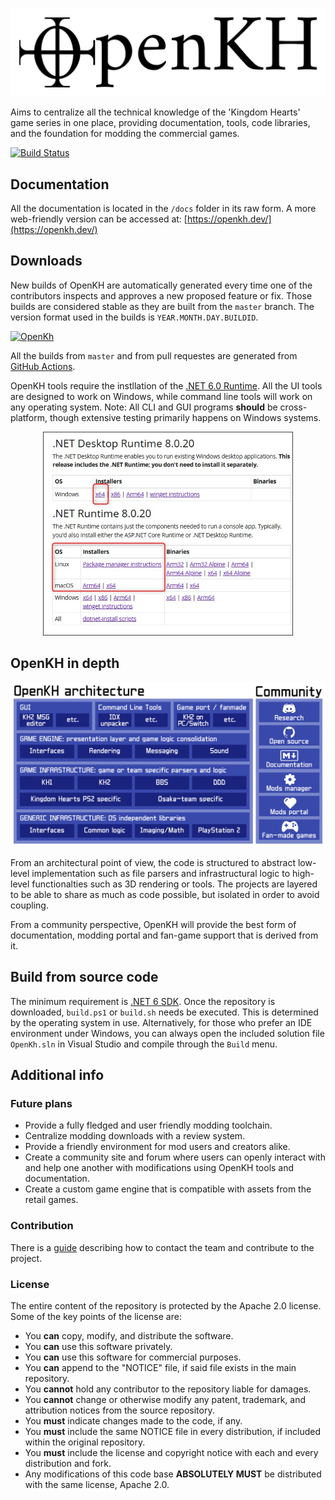 <p align="center">
  <img src="./images/OpenKH.png" width="540">
</p>

Aims to centralize all the technical knowledge of the 'Kingdom Hearts' game series in one place, providing documentation, tools, code libraries, and the foundation for modding the commercial games.

[![Build Status](https://github.com/OpenKh/OpenKh/actions/workflows/dotnet.yml/badge.svg)](https://github.com/OpenKH/OpenKh/actions/workflows/dotnet.yml)

## Documentation

All the documentation is located in the `/docs` folder in its raw form. A more web-friendly version can be accessed at: [https://openkh.dev/](https://openkh.dev/)

## Downloads

New builds of OpenKH are automatically generated every time one of the contributors inspects and approves a new proposed feature or fix. Those builds are considered stable as they are built from the `master` branch. The version format used in the builds is `YEAR.MONTH.DAY.BUILDID`.

[![OpenKh](https://img.shields.io/badge/OpenKh-Download-blue.svg)](https://github.com/OpenKH/OpenKh/releases)

All the builds from `master` and from pull requestes are generated from [GitHub Actions](https://github.com/OpenKh/OpenKh/actions).

OpenKH tools require the instllation of the [.NET 6.0 Runtime](https://dotnet.microsoft.com/download/dotnet/6.0). All the UI tools are designed to work on Windows, while command line tools will work on any operating system.
Note: All CLI and GUI programs **should** be cross-platform, though extensive testing primarily happens on Windows systems.

<p align="center">
  <img src="./images/Runtime.jpg" width="400">
</p>

## OpenKH in depth

<p align="center">
  <img src="./images/diagram.png" width="908">
</p>

From an architectural point of view, the code is structured to abstract low-level implementation such as file parsers and infrastructural logic to high-level functionalties such as 3D rendering or tools. The projects are layered to be able to share as much as code possible, but isolated in order to avoid coupling.

From a community perspective, OpenKH will provide the best form of documentation, modding portal and fan-game support that is derived from it.

## Build from source code

The minimum requirement is [.NET 6 SDK](https://dotnet.microsoft.com/download/dotnet/6.0). Once the repository is downloaded, `build.ps1` or `build.sh` needs be executed. This is determined by the operating system in use. Alternatively, for those who prefer an IDE environment under Windows, you can always open the included solution file `OpenKh.sln` in Visual Studio and compile through the `Build` menu.

## Additional info

### Future plans

* Provide a fully fledged and user friendly modding toolchain.
* Centralize modding downloads with a review system.
* Provide a friendly environment for mod users and creators alike.
* Create a community site and forum where users can openly interact with and help one another with modifications using OpenKH tools and documentation.
* Create a custom game engine that is compatible with assets from the retail games.

### Contribution

There is a [guide](CONTRIBUTING.md) describing how to contact the team and contribute to the project.

### License

The entire content of the repository is protected by the Apache 2.0 license. Some of the key points of the license are:

* You **can** copy, modify, and distribute the software.
* You **can** use this software privately.
* You **can** use this software for commercial purposes.
* You **can** append to the "NOTICE" file, if said file exists in the main repository.
* You **cannot** hold any contributor to the repository liable for damages.
* You **cannot** change or otherwise modify any patent, trademark, and attribution notices from the source repository.
* You **must** indicate changes made to the code, if any.
* You **must** include the same NOTICE file in every distribution, if included within the original repository.
* You **must** include the license and copyright notice with each and every distribution and fork.
* Any modifications of this code base **ABSOLUTELY MUST** be distributed with the same license, Apache 2.0.
